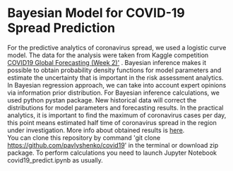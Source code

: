# Bayesian Model for COVID-19 Spread Prediction
For the predictive analytics of coronavirus spread, we used a logistic curve model.
 The data for the analysis were taken from Kaggle competition <a href='https://www.kaggle.com/c/covid19-global-forecasting-week-2'>COVID19 Global Forecasting (Week 2)'</a> .  Bayesian inference makes it possible to obtain probability density functions for model parameters and estimate the uncertainty that is important in the risk assessment analytics. In Bayesian regression approach, we can take into account expert opinions via information prior distribution. For Bayesian inference calculations, we used python pystan package. New historical data will correct the distributions for model parameters and forecasting results. In the practical analytics, it is important to find the maximum of coronavirus cases per day, this point means  estimated half time of coronavirus spread in the region under investigation. More info about obtained results is <a href='https://www.linkedin.com/pulse/using-logistic-curve-bayesian-inference-modeling-bohdan-pavlyshenko/'>here</a>.
 <br> You can clone this repository by command 'git clone https://github.com/pavlyshenko/covid19' in the terminal or download zip package. To perform calculations you need to launch Jupyter Notebook covid19_predict.ipynb as usually.
